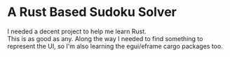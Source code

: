 # A Rust Based Sudoku Solver
I needed a decent project to help me learn Rust.  
This is as good as any.
Along the way I needed to find something to represent the UI, so I'm also learning the egui/eframe cargo packages too.
